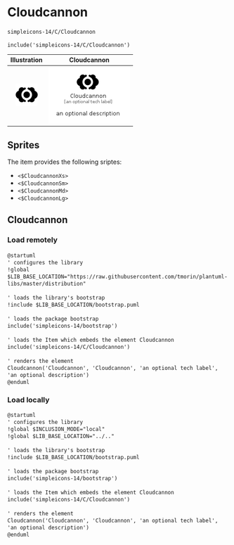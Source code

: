 # Cloudcannon


```text
simpleicons-14/C/Cloudcannon
```

```text
include('simpleicons-14/C/Cloudcannon')
```



| Illustration | Cloudcannon |
| :---: | :---: |
| ![illustration for Illustration](../../simpleicons-14/C/Cloudcannon.png) | ![illustration for Cloudcannon](../../simpleicons-14/C/Cloudcannon.Local.png) |



## Sprites
The item provides the following sriptes:

- `<$CloudcannonXs>`
- `<$CloudcannonSm>`
- `<$CloudcannonMd>`
- `<$CloudcannonLg>`





## Cloudcannon

### Load remotely
```plantuml
@startuml
' configures the library
!global $LIB_BASE_LOCATION="https://raw.githubusercontent.com/tmorin/plantuml-libs/master/distribution"

' loads the library's bootstrap
!include $LIB_BASE_LOCATION/bootstrap.puml

' loads the package bootstrap
include('simpleicons-14/bootstrap')

' loads the Item which embeds the element Cloudcannon
include('simpleicons-14/C/Cloudcannon')

' renders the element
Cloudcannon('Cloudcannon', 'Cloudcannon', 'an optional tech label', 'an optional description')
@enduml
```

### Load locally
```plantuml
@startuml
' configures the library
!global $INCLUSION_MODE="local"
!global $LIB_BASE_LOCATION="../.."

' loads the library's bootstrap
!include $LIB_BASE_LOCATION/bootstrap.puml

' loads the package bootstrap
include('simpleicons-14/bootstrap')

' loads the Item which embeds the element Cloudcannon
include('simpleicons-14/C/Cloudcannon')

' renders the element
Cloudcannon('Cloudcannon', 'Cloudcannon', 'an optional tech label', 'an optional description')
@enduml
```

